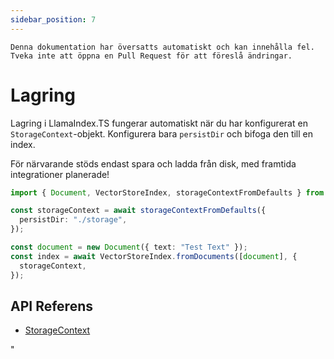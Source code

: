 ```yaml
---
sidebar_position: 7
---
```


`Denna dokumentation har översatts automatiskt och kan innehålla fel. Tveka inte att öppna en Pull Request för att föreslå ändringar.`

# Lagring

Lagring i LlamaIndex.TS fungerar automatiskt när du har konfigurerat en `StorageContext`-objekt. Konfigurera bara `persistDir` och bifoga den till en index.

För närvarande stöds endast spara och ladda från disk, med framtida integrationer planerade!

```typescript
import { Document, VectorStoreIndex, storageContextFromDefaults } from "./src";

const storageContext = await storageContextFromDefaults({
  persistDir: "./storage",
});

const document = new Document({ text: "Test Text" });
const index = await VectorStoreIndex.fromDocuments([document], {
  storageContext,
});
```

## API Referens

- [StorageContext](../../api/interfaces/StorageContext.md)

"
